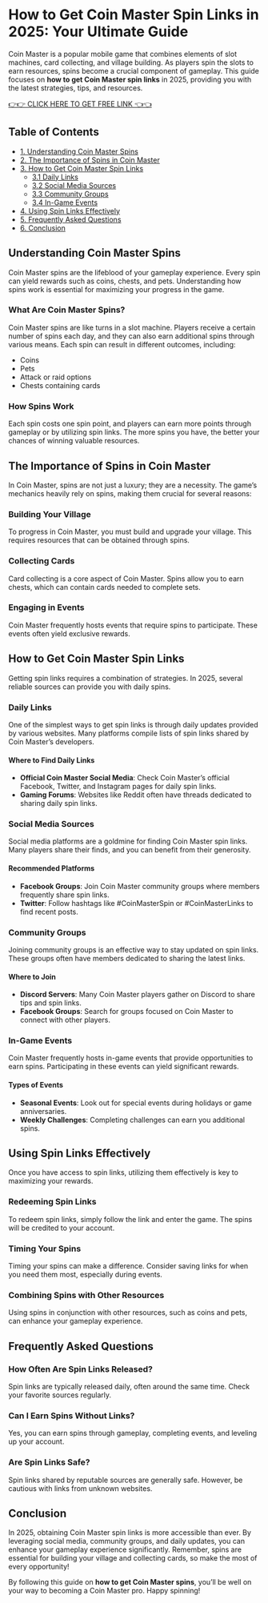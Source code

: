 # How to Get Coin Master Spin Links in 2025: Your Ultimate Guide

Coin Master is a popular mobile game that combines elements of slot machines, card collecting, and village building. As players spin the slots to earn resources, spins become a crucial component of gameplay. This guide focuses on **how to get Coin Master spin links** in 2025, providing you with the latest strategies, tips, and resources.

[👉👉 CLICK HERE TO GET FREE LINK 👈👈](https://ebdsolutionx.com/coinmaster/)

## Table of Contents

- [1. Understanding Coin Master Spins](#understanding-coin-master-spins)
- [2. The Importance of Spins in Coin Master](#the-importance-of-spins-in-coin-master)
- [3. How to Get Coin Master Spin Links](#how-to-get-coin-master-spin-links)
    - [3.1 Daily Links](#daily-links)
    - [3.2 Social Media Sources](#social-media-sources)
    - [3.3 Community Groups](#community-groups)
    - [3.4 In-Game Events](#in-game-events)
- [4. Using Spin Links Effectively](#using-spin-links-effectively)
- [5. Frequently Asked Questions](#frequently-asked-questions)
- [6. Conclusion](#conclusion)

## Understanding Coin Master Spins

Coin Master spins are the lifeblood of your gameplay experience. Every spin can yield rewards such as coins, chests, and pets. Understanding how spins work is essential for maximizing your progress in the game.

### What Are Coin Master Spins?

Coin Master spins are like turns in a slot machine. Players receive a certain number of spins each day, and they can also earn additional spins through various means. Each spin can result in different outcomes, including:

- Coins
- Pets
- Attack or raid options
- Chests containing cards

### How Spins Work

Each spin costs one spin point, and players can earn more points through gameplay or by utilizing spin links. The more spins you have, the better your chances of winning valuable resources.

## The Importance of Spins in Coin Master

In Coin Master, spins are not just a luxury; they are a necessity. The game’s mechanics heavily rely on spins, making them crucial for several reasons:

### Building Your Village

To progress in Coin Master, you must build and upgrade your village. This requires resources that can be obtained through spins.

### Collecting Cards

Card collecting is a core aspect of Coin Master. Spins allow you to earn chests, which can contain cards needed to complete sets.

### Engaging in Events

Coin Master frequently hosts events that require spins to participate. These events often yield exclusive rewards.

## How to Get Coin Master Spin Links

Getting spin links requires a combination of strategies. In 2025, several reliable sources can provide you with daily spins.

### Daily Links

One of the simplest ways to get spin links is through daily updates provided by various websites. Many platforms compile lists of spin links shared by Coin Master’s developers.

#### Where to Find Daily Links

- **Official Coin Master Social Media**: Check Coin Master’s official Facebook, Twitter, and Instagram pages for daily spin links.
- **Gaming Forums**: Websites like Reddit often have threads dedicated to sharing daily spin links.

### Social Media Sources

Social media platforms are a goldmine for finding Coin Master spin links. Many players share their finds, and you can benefit from their generosity.

#### Recommended Platforms

- **Facebook Groups**: Join Coin Master community groups where members frequently share spin links.
- **Twitter**: Follow hashtags like #CoinMasterSpin or #CoinMasterLinks to find recent posts.

### Community Groups

Joining community groups is an effective way to stay updated on spin links. These groups often have members dedicated to sharing the latest links.

#### Where to Join

- **Discord Servers**: Many Coin Master players gather on Discord to share tips and spin links.
- **Facebook Groups**: Search for groups focused on Coin Master to connect with other players.

### In-Game Events

Coin Master frequently hosts in-game events that provide opportunities to earn spins. Participating in these events can yield significant rewards.

#### Types of Events

- **Seasonal Events**: Look out for special events during holidays or game anniversaries.
- **Weekly Challenges**: Completing challenges can earn you additional spins.

## Using Spin Links Effectively

Once you have access to spin links, utilizing them effectively is key to maximizing your rewards.

### Redeeming Spin Links

To redeem spin links, simply follow the link and enter the game. The spins will be credited to your account.

### Timing Your Spins

Timing your spins can make a difference. Consider saving links for when you need them most, especially during events.

### Combining Spins with Other Resources

Using spins in conjunction with other resources, such as coins and pets, can enhance your gameplay experience.

## Frequently Asked Questions

### How Often Are Spin Links Released?

Spin links are typically released daily, often around the same time. Check your favorite sources regularly.

### Can I Earn Spins Without Links?

Yes, you can earn spins through gameplay, completing events, and leveling up your account.

### Are Spin Links Safe?

Spin links shared by reputable sources are generally safe. However, be cautious with links from unknown websites.

## Conclusion

In 2025, obtaining Coin Master spin links is more accessible than ever. By leveraging social media, community groups, and daily updates, you can enhance your gameplay experience significantly. Remember, spins are essential for building your village and collecting cards, so make the most of every opportunity!

By following this guide on **how to get Coin Master spins**, you’ll be well on your way to becoming a Coin Master pro. Happy spinning!
